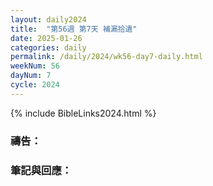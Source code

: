 ```yaml
---
layout: daily2024
title:  "第56週 第7天 補漏拾遺"
date: 2025-01-26
categories: daily
permalink: /daily/2024/wk56-day7-daily.html
weekNum: 56
dayNum: 7
cycle: 2024
---
```


{% include BibleLinks2024.html %}

### 禱告：

### 筆記與回應：
